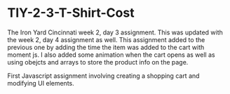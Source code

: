 # TIY-2-3-T-Shirt-Cost

The Iron Yard Cincinnati week 2, day 3 assignment.  This was updated with the week 2, day 4 assignment as well.  This assignment added to the previous one by adding the time the item was added to the cart with moment js.  I also added some animation when the cart opens as well as using obejcts and arrays to store the product info on the page. 

First Javascript assignment involving creating a shopping cart and modifying UI elements.
